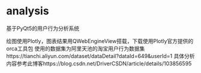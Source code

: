 # analysis
基于PyQt5的用户行为分析系统

绘图使用Plotly，图表结果用QWebEngineView搭载，下载使用Plotly官方提供的orca工具包
使用的数据集为阿里天池的淘宝用户行为数据集https://tianchi.aliyun.com/dataset/dataDetail?dataId=649&userId=1
具体分析内容参考此博客https://blog.csdn.net/DriverCSDN/article/details/103856595
